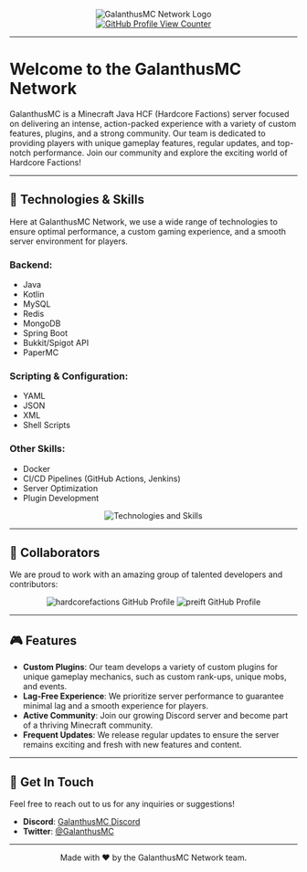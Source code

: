 <p align="center">
  <img src="https://i.imgur.com/TE4akXw.png" alt="GalanthusMC Network Logo">
  <br>
  <a href="https://github.com/GalanthusMCNet">
    <img src="https://komarev.com/ghpvc/?username=GalanthusMCNet&style=plastic&color=blueviolet" alt="GitHub Profile View Counter">
  </a>
</p>

---

# Welcome to the GalanthusMC Network
  
GalanthusMC is a Minecraft Java HCF (Hardcore Factions) server focused on delivering an intense, action-packed experience with a variety of custom features, plugins, and a strong community.
Our team is dedicated to providing players with unique gameplay features, regular updates, and top-notch performance.
Join our community and explore the exciting world of Hardcore Factions!

---

## 🚀 Technologies & Skills

Here at GalanthusMC Network, we use a wide range of technologies to ensure optimal performance, a custom gaming experience, and a smooth server environment for players.

### Backend:
- Java
- Kotlin
- MySQL
- Redis
- MongoDB
- Spring Boot
- Bukkit/Spigot API
- PaperMC

### Scripting & Configuration:
- YAML
- JSON
- XML
- Shell Scripts

### Other Skills:
- Docker
- CI/CD Pipelines (GitHub Actions, Jenkins)
- Server Optimization
- Plugin Development

<p align="center">
  <img src="https://github-widgetbox.vercel.app/api/skills?names=java,kotlin,xml,json,yaml,sh,mysql,redis,react,docker,githubactions&includeNames=true" alt="Technologies and Skills">
</p>

---

## 🔧 Collaborators

We are proud to work with an amazing group of talented developers and contributors:

<p align="center">
  <img src="https://github-widgetbox.vercel.app/api/profile?username=hardcorefactions&data=followers,repositories,stars,commits" alt="hardcorefactions GitHub Profile">
  <img src="https://github-widgetbox.vercel.app/api/profile?username=preift&data=followers,repositories,stars,commits" alt="preift GitHub Profile">
</p>

---

## 🎮 Features

- **Custom Plugins**: Our team develops a variety of custom plugins for unique gameplay mechanics, such as custom rank-ups, unique mobs, and events.
- **Lag-Free Experience**: We prioritize server performance to guarantee minimal lag and a smooth experience for players.
- **Active Community**: Join our growing Discord server and become part of a thriving Minecraft community.
- **Frequent Updates**: We release regular updates to ensure the server remains exciting and fresh with new features and content.

---

## 💬 Get In Touch

Feel free to reach out to us for any inquiries or suggestions!

- **Discord**: [GalanthusMC Discord](https://discord.gg/galanthusmc)
- **Twitter**: [@GalanthusMC](https://twitter.com/GalanthusMC)
  
---

<p align="center">Made with ❤️ by the GalanthusMC Network team.</p> 

